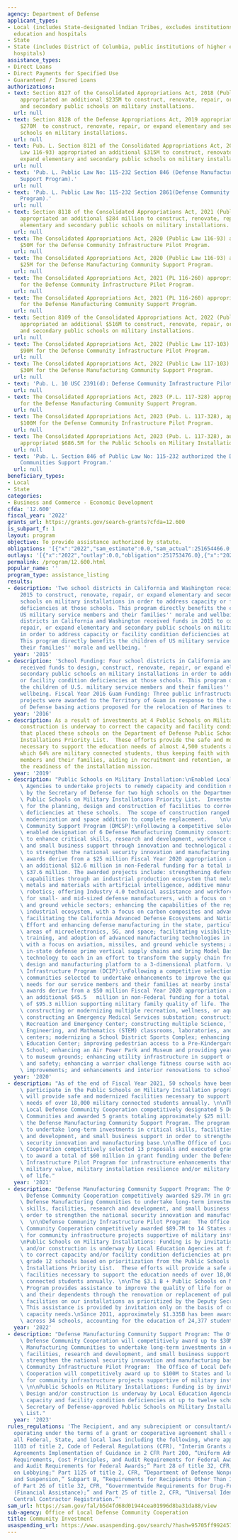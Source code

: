 ```yaml
---
agency: Department of Defense
applicant_types:
- Local (includes State-designated lndian Tribes, excludes institutions of higher
  education and hospitals
- State
- State (includes District of Columbia, public institutions of higher education and
  hospitals)
assistance_types:
- Direct Loans
- Direct Payments for Specified Use
- Guaranteed / Insured Loans
authorizations:
- text: Section 8127 of the Consolidated Appropriations Act, 2018 (Public Law 115-141)
    appropriated an additional $235M to construct, renovate, repair, or expand elementary
    and secondary public schools on military installations.
  url: null
- text: Section 8128 of the Defense Appropriations Act, 2019 appropriated an additional
    $270M  to construct, renovate, repair, or expand elementary and secondary public
    schools on military installations.
  url: null
- text: Pub. L. Section 8121 of the Consolidated Appropriations Act, 2020 (Public
    Law 116-93) appropriated an additional $315M to construct, renovate, repair, or
    expand elementary and secondary public schools on military installations.
  url: null
- text: 'Pub. L. Public Law No: 115-232 Section 846 (Defense Manufacturing Communities
    Support Program).'
  url: null
- text: 'Pub. L. Public Law No: 115-232 Section 2861(Defense Community Infrastructure
    Program).'
  url: null
- text: Section 8118 of the Consolidated Appropriations Act, 2021 (Public Law 116-260)
    appropriated an additional $284 million to construct, renovate, repair, or expand
    elementary and secondary public schools on military installations.
  url: null
- text: The Consolidated Appropriations Act, 2020 (Public Law 116-93) appropriated
    $50M for the Defense Community Infrastructure Pilot Program.
  url: null
- text: The Consolidated Appropriations Act, 2020 (Public Law 116-93) appropriated
    $25M for the Defense Manufacturing Community Support Program.
  url: null
- text: The Consolidated Appropriations Act, 2021 (PL 116-260) appropriated $60 million
    for the Defense Community Infrastructure Pilot Program.
  url: null
- text: The Consolidated Appropriations Act, 2021 (PL 116-260) appropriated $25 million
    for the Defense Manufacturing Community Support Program.
  url: null
- text: Section 8109 of the Consolidated Appropriations Act, 2022 (Public Law 117-103)
    appropriated an additional $516M to construct, renovate, repair, or expand elementary
    and secondary public schools on military installations.
  url: null
- text: The Consolidated Appropriations Act, 2022 (Public Law 117-103) appropriated
    $90M for the Defense Community Infrastructure Pilot Program.
  url: null
- text: The Consolidated Appropriations Act, 2022 (Public Law 117-103) appropriated
    $30M for the Defense Manufacturing Community Support Program.
  url: null
- text: 'Pub. L. 10 USC 2391(d): Defense Community Infrastructure Pilot Program.'
  url: null
- text: The Consolidated Appropriations Act, 2023 (P.L. 117-328) appropriated $30M
    for the Defense Manufacturing Community Support Program.
  url: null
- text: The Consolidated Appropriations Act, 2023 (Pub. L. 117-328), appropriated
    $100M for the Defense Community Infrastructure Pilot Program.
  url: null
- text: The Consolidated Appropriations Act, 2023 (Pub. L. 117-328), authorized and
    appropriated $686.5M for the Public Schools on Military Installations Program.
  url: null
- text: 'Pub. L. Section 846 of Public Law No: 115-232 authorized the Defense Manufacturing
    Communities Support Program.'
  url: null
beneficiary_types:
- Local
- State
categories:
- Business and Commerce - Economic Development
cfda: '12.600'
fiscal_year: '2022'
grants_url: https://grants.gov/search-grants?cfda=12.600
is_subpart_f: 1
layout: program
objective: To provide assistance authorized by statute.
obligations: '[{"x":"2022","sam_estimate":0.0,"sam_actual":251654466.0,"usa_spending_actual":251753476.0},{"x":"2023","sam_estimate":816500000.0,"sam_actual":0.0,"usa_spending_actual":310921950.0},{"x":"2024","sam_estimate":50000000.0,"sam_actual":0.0,"usa_spending_actual":273462019.0}]'
outlays: '[{"x":"2022","outlay":0.0,"obligation":251753476.0},{"x":"2023","outlay":0.0,"obligation":310921950.0},{"x":"2024","outlay":0.0,"obligation":273462019.0}]'
permalink: /program/12.600.html
popular_name: ''
program_type: assistance_listing
results:
- description: 'Two school districts in California and Washington received funds in
    2015 to construct, renovate, repair, or expand elementary and secondary public
    schools on military installations in order to address capacity or facility condition
    deficiencies at those schools. This program directly benefits the children of
    US military service members and their families'' morale and wellbeing. Two school
    districts in California and Washington received funds in 2015 to construct, renovate,
    repair, or expand elementary and secondary public schools on military installations
    in order to address capacity or facility condition deficiencies at those schools.
    This program directly benefits the children of US military service members and
    their families'' morale and wellbeing. '
  year: '2015'
- description: 'School Funding: Four school districts in California and New Jersey
    received funds to design, construct, renovate, repair, or expand elementary and
    secondary public schools on military installations in order to address capacity
    or facility condition deficiencies at those schools. This program directly benefits
    the children of U.S. military service members and their families'' morale and
    wellbeing. Fiscal Year 2016 Guam Funding: Three public infrastructure investment
    projects were awarded to the Territory of Guam in response to the current Department
    of Defense basing actions proposed for the relocation of Marines to Guam.'
  year: '2016'
- description: As a result of investments at 4 Public Schools on Military Installations
    construction is underway to correct the capacity and facility condition deficiencies
    that placed these schools on the Department of Defense Public Schools on Military
    Installations Priority List.  These efforts provide the safe and modernized facilities
    necessary to support the education needs of almost 4,500 students annually in
    which 64% are military connected students, thus keeping faith with our service
    members and their families, aiding in recruitment and retention, and supporting
    the readiness of the installation mission.
  year: '2019'
- description: "Public Schools on Military Installation:\nEnabled Local Education\
    \ Agencies to undertake projects to remedy capacity and condition needs as prioritized\
    \ by the Secretary of Defense for two high schools on the Department of Defense\
    \ Public Schools on Military Installations Priority List.  Investments provided\
    \ for the planning, design and construction of facilities to correct the identified\
    \ deficiencies at these schools.  The scope of construction ranged from major\
    \ modernization and space addition to complete replacement.    \n\nDefense Manufacturing\
    \ Community Support Program (DMCSP):\nFollowing a competitive selection process,\
    \ enabled designation of 6 Defense Manufacturing Community consortia and funding\
    \ to enhance critical skills, research and development, workforce development,\
    \ and small business support through innovation and technological advancements\
    \ to strengthen the national security innovation and manufacturing base. These\
    \ awards derive from a $25 million Fiscal Year 2020 appropriation and leverage\
    \ an additional $12.6 million in non-Federal funding for a total investment of\
    \ $37.6 million. The awarded projects include: strengthening defense manufacturing\
    \ capabilities through an industrial production ecosystem that melds advanced\
    \ metals and materials with artificial intelligence, additive manufacturing, and\
    \ robotics; offering Industry 4.0 technical assistance and workforce training\
    \ for small- and mid-sized defense manufacturers, with a focus on the aerospace\
    \ and ground vehicle sectors; enhancing the capabilities of the regional defense\
    \ industrial ecosystem, with a focus on carbon composites and advanced materials;\
    \ facilitating the California Advanced Defense Ecosystems and National Consortia\
    \ Effort and enhancing defense manufacturing in the state, particularly in the\
    \ areas of microelectronics, 5G, and space; facilitating visibility, workforce\
    \ training, and adoption of advanced manufacturing technologies in the region,\
    \ with a focus on aviation, missiles, and ground vehicle systems; and, enhancing\
    \ in-state defense prime vertical supply chains and bring Model Based Definition\
    \ technology to each in an effort to transform the supply chain from a 2-dimensional\
    \ design and manufacturing platform to a 3-dimensional platform. \n\nDefense Community\
    \ Infrastructure Program (DCIP):\nFollowing a competitive selection process, 16\
    \ communities selected to undertake enhancements to improve the quality of life\
    \ needs for our service members and their families at nearby installations.  These\
    \ awards derive from a $50 million Fiscal Year 2020 appropriation and leverage\
    \ an additional $45.5   million in non-Federal funding for a total investment\
    \ of $95.3 million supporting military family quality of life. The awards include:\
    \ constructing or modernizing multiple recreation, wellness, or aquatics centers;\
    \ constructing an Emergency Medical Services substation; constructing a Multipurpose\
    \ Recreation and Emergency Center; constructing multiple Science, Technology,\
    \ Engineering, and Mathematics (STEM) classrooms, laboratories, and discovery\
    \ centers; modernizing a School District Sports Complex; enhancing an Early Childhood\
    \ Education Center; improving pedestrian access to a Pre-Kindergarden-8th Grade\
    \ School; enhancing an Air Power Park and Museum and providing year-round access\
    \ to museum grounds; enhancing utility infrastructure in support of life, health,\
    \ and safety; enhancing a warrior challenge fitness course with accessibility\
    \ improvements; and enhancements and interior renovations to schools."
  year: '2020'
- description: "As of the end of Fiscal Year 2021, 50 schools have been invited to\
    \ participate in the Public Schools on Military Installation program. These efforts\
    \ will provide safe and modernized facilities necessary to support the education\
    \ needs of over 18,000 military connected students annually. \n\nThe Office of\
    \ Local Defense Community Cooperation competitively designated 5 Defense Manufacturing\
    \ Communities and awarded 5 grants totaling approximately $25 million through\
    \ the Defense Manufacturing Community Support Program. The program is designed\
    \ to undertake long-term investments in critical skills, facilities, research\
    \ and development, and small business support in order to strengthen the national\
    \ security innovation and manufacturing base.\n\nThe Office of Local Defense Community\
    \ Cooperation competitively selected 13 proposals and executed grant agreements\
    \ to award a total of $60 million in grant funding under the Defense Community\
    \ Infrastructure Pilot Program for infrastructure enhancements that support installation\
    \ military value, military installation resilience and/or military family quality\
    \ of life."
  year: '2021'
- description: "Defense Manufacturing Community Support Program: The Office of Local\
    \ Defense Community Cooperation competitively awarded $29.7M in grants to six\
    \ Defense Manufacturing Communities to undertake long-term investments in critical\
    \ skills, facilities, research and development, and small business support in\
    \ order to strengthen the national security innovation and manufacturing base.\
    \  \n\nDefense Community Infrastructure Pilot Program:  The Office of Local Defense\
    \ Community Cooperation competitively awarded $89.7M to 14 States and local governments\
    \ for community infrastructure projects supportive of military installations.\n\
    \nPublic Schools on Military Installations: Funding is by invitation only. Design\
    \ and/or construction is underway by Local Education Agencies at five schools\
    \ to correct capacity and/or facility condition deficiencies at pre-K through\
    \ grade 12 schools based on prioritization from the Public Schools on Military\
    \ Installations Priority List.  These efforts will provide a safe and modernized\
    \ facilities necessary to support the education needs of over 18,000 military\
    \ connected students annually. \n\nThe $3.1 B + Public Schools on Military Installations\
    \ Program provides assistance to improve the quality of life for our service members\
    \ and their dependents through the renovation or replacement of public school\
    \ facilities on our installations as prioritized by the Deputy Secretary of Defense.\
    \ This assistance is provided by invitation only on the basis of condition and\
    \ capacity needs.\nSince 2011, approximately $1.335B has been awarded for construction\
    \ across 34 schools, accounting for the education of 24,377 students annually."
  year: '2022'
- description: "Defense Manufacturing Community Support Program: The Office of Local\
    \ Defense Community Cooperation will competitively award up to $30M to Defense\
    \ Manufacturing Communities to undertake long-term investments in critical skills,\
    \ facilities, research and development, and small business support in order to\
    \ strengthen the national security innovation and manufacturing base. \n\nDefense\
    \ Community Infrastructure Pilot Program:  The Office of Local Defense Community\
    \ Cooperation will competitively award up to $100M to States and local governments\
    \ for community infrastructure projects supportive of military installations.\
    \ \n\nPublic Schools on Military Installations: Funding is by invitation only.\
    \ Design and/or construction is underway by Local Education Agencies to correct\
    \ capacity and facility condition deficiencies at up to twelve schools from the\
    \ Secretary of Defense-approved Public Schools on Military Installations Priority\
    \ List."
  year: '2023'
rules_regulations: 'The Recipient, and any subrecipient or consultant/contractor,
  operating under the terms of a grant or cooperative agreement shall comply with
  all Federal, State, and local laws including the following, where applicable: Part
  1103 of title 2, Code of Federal Regulations (CFR), "Interim Grants and Cooperative
  Agreements Implementation of Guidance in 2 CFR Part 200, “Uniform Administrative
  Requirements, Cost Principles, and Audit Requirements for Federal Awards Cost Principles,
  and Audit Requirements for Federal Awards;” Part 28 of title 32, CFR, "New Restrictions
  on Lobbying;" Part 1125 of title 2, CFR, “Department of Defense Nonprocurement Debarment
  and Suspension,” Subpart B, “Requirements for Recipients Other Than Individuals,”
  of Part 26 of title 32, CFR, “Governmentwide Requirements for Drug-Free Workplace
  (Financial Assistance);” and Part 25 of title 2, CFR, “Universal Identifier and
  Central Contractor Registration.”'
sam_url: https://sam.gov/fal/b5d4fd68d01944cea01996d8ba31da88/view
sub-agency: Office of Local Defense Community Cooperation
title: Community Investment
usaspending_url: https://www.usaspending.gov/search/?hash=95705ff9924570ef06295f208af61329
---
```

